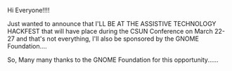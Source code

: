 <!---
$"metadata"$
{"md": true, "upload_date": "2010-01-28 14:16:18", "title": "Assistive Technology Hackfest", "draft": false, "slug": "assistive-technology-hackfest", "tags": ["CSUN", "hackfest", "GNOME"]}
$"metadata"$
-->
Hi Everyone!!!!


Just wanted to announce that I'LL BE AT THE ASSISTIVE TECHNOLOGY HACKFEST that will have place during the CSUN Conference on March 22-27 and that's not everything, I'll also be sponsored by the GNOME Foundation....

So, Many many thanks to the GNOME Foundation for this opportunity......
